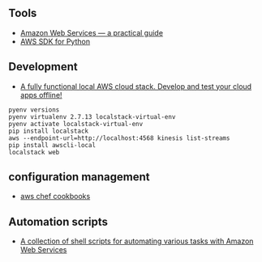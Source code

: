Tools
---
- [Amazon Web Services — a practical guide](https://github.com/open-guides/og-aws)
- [AWS SDK for Python](https://github.com/boto/boto3)


Development
---
- [A fully functional local AWS cloud stack. Develop and test your cloud apps offline! ](https://github.com/localstack/localstack)
```
pyenv versions
pyenv virtualenv 2.7.13 localstack-virtual-env
pyenv activate localstack-virtual-env
pip install localstack
aws --endpoint-url=http://localhost:4568 kinesis list-streams
pip install awscli-local
localstack web
```

configuration management
---
- [aws chef cookbooks](https://github.com/chef-cookbooks/aws)

Automation scripts
---
- [A collection of shell scripts for automating various tasks with Amazon Web Services](https://github.com/swoodford/aws)
